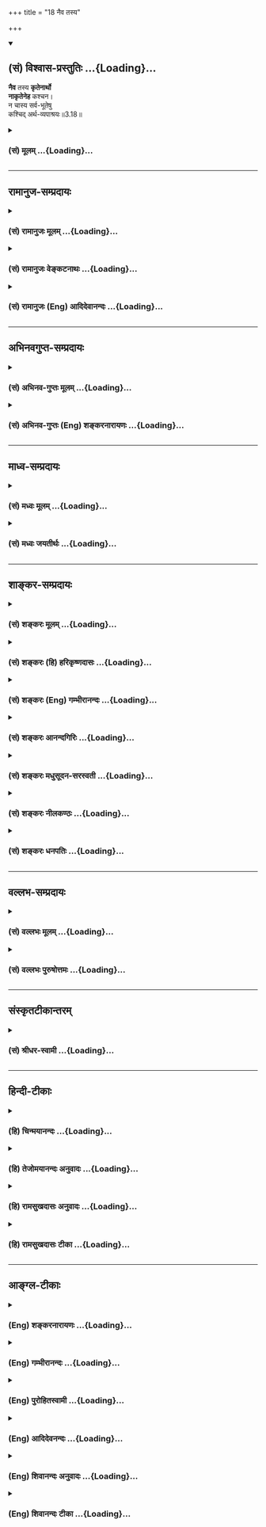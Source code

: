 +++
title = "18 नैव तस्य"

+++
<div class="js_include" newlevelforh1="2" title="(सं) विश्वास-प्रस्तुतिः" unfilled url="/mahAbhAratam/shlokashaH/06-bhIShma-parva/03-bhagavad-gItA-parva/saMskRtam/vishvAsa-prastutiH/03_karma-yogaH/18_naiva_tasya.md">
<details open><summary><h2>(सं) विश्वास-प्रस्तुतिः ...{Loading}...</h2></summary>

**नैव** तस्य **कृतेनार्थो**  
**नाकृतेनेह** कश्चन।  
न चास्य सर्व-भूतेषु  
कश्चिद् अर्थ-व्यपाश्रयः॥3.18॥
</details>
</div>
<div class="js_include collapsed" newlevelforh1="3" title="(सं) मूलम्" unfilled url="/mahAbhAratam/shlokashaH/06-bhIShma-parva/03-bhagavad-gItA-parva/saMskRtam/mUlam/03_karma-yogaH/18_naiva_tasya.md">
<details><summary><h3>(सं) मूलम् ...{Loading}...</h3></summary>

नैव तस्य कृतेनार्थो नाकृतेनेह कश्चन।  
न चास्य सर्वभूतेषु कश्चिदर्थव्यपाश्रयः।।3.18।।
</details>
</div>


_________________
## रामानुज-सम्प्रदायः
<div class="js_include collapsed" newlevelforh1="3" title="(सं) रामानुजः मूलम्" unfilled url="/mahAbhAratam/shlokashaH/06-bhIShma-parva/03-bhagavad-gItA-parva/saMskRtam/rAmAnujaH/mUlam/03_karma-yogaH/18_naiva_tasya.md">
<details><summary><h3>(सं) रामानुजः मूलम् ...{Loading}...</h3></summary>

।।3.18।। अत **एव तस्य** आत्मदर्शनाय **कृतेन** तत्साधनेन **न अर्थः** न
किञ्चित् प्रयोजनम् **अकृतेन** आत्मदर्शनसाधनेन न कश्चिद् अनर्थः
असाधनायत्तात्मदर्शनत्वात्। स्वत एवात्मव्यतिरिक्तसकलाचिद्वस्तुविमुखस्य
**अस्य** सर्वेषु प्रकृतिपरिणामविशेषेषु आकाशादिषु **भूतेषु** सकार्येषु
**न** **कश्चित्** प्रयोजनतया साधनतया वा **व्यपाश्रयः** यतः
तद्विमुखीकरणाय साधनारम्भः स हि मुक्त एव। यस्माद् असाधनायत्तात्मदर्शनस्य
एव साधनाप्रवृत्तिः यस्मात् च साधने प्रवृत्तस्य अपि सुशकत्वाद्
अप्रमादत्वात् तदन्तर्गतात्मयाथात्म्यानुसन्धानत्वाद् च ज्ञानयोगिनः अपि
देहयात्रायाः कर्मानुवृत्त्यपेक्षत्वात् च कर्मयोग एव आत्मदर्शननिर्वृत्तौ
श्रेयान्

</details>
</div>
<div class="js_include collapsed" newlevelforh1="3" title="(सं) रामानुजः वेङ्कटनाथः" unfilled url="/mahAbhAratam/shlokashaH/06-bhIShma-parva/03-bhagavad-gItA-parva/saMskRtam/rAmAnujaH/venkaTanAthaH/03_karma-yogaH/18_naiva_tasya.md">
<details><summary><h3>(सं) रामानुजः वेङ्कटनाथः ...{Loading}...</h3></summary>

  
  
।।3.18।। अर्थशब्दस्यात्र प्रयोजनविषयतां वदन्तस्य कार्यं न विद्यते इत्यनेन
पौनरुक्त्यं परिहरति न किञ्चित्प्रयोजनमिति। प्रयोजनाभावात् कर्तव्यं
नास्तीत्युक्तं भवति। नाकृतेन इत्यत्रार्थो न निषेध्यः किन्त्वकरणे
प्रत्यवाय इत्यभिप्रायेणाह न कश्चिदनर्थ इति। अर्थानर्थौ
ह्यात्मदर्शनतदभावौ तत्र पूर्वस्य सिद्धत्वात् न साध्यत्वम् उत्तरस्य
चात्यन्तनिवृत्तत्वान्न निवर्तनीयत्वमित्यभिप्रायेणाह
असाधनायत्तात्मदर्शनत्वादिति। न चास्य इत्यादिना
प्रतिबन्धनिवृत्त्यर्थमपेक्षा नास्तीत्युच्यत इत्यभिप्रायेणाह स्वत
एवेत्यादि। अस्येतिशब्द
आत्मरतिरित्यादिनिर्दिष्टप्रकारपरामर्शीत्यभिप्रायेणोक्तंसकलाचिद्वस्तुविमुखस्येति।
सर्वशब्दस्यात्रासङ्कोचेन
सावान्तरभेदसमस्तप्राकृतभोग्यविषयतामाहप्रकृतीत्यादिना
सकार्येष्वित्यन्तेन। परिणामशब्देनात्र भूतशब्दस्य भवनक्रियायोगिपरत्वं
दर्शितम्। अर्थव्यपाश्रयः इत्यत्रार्थशब्दो भावप्रधान इति व्यनक्ति
प्रयोजनतया व्यपाश्रय इति। व्यपाश्रयः स्वीकरणम्। अर्थ एव व्यपाश्रयः
स्वीकरणीयमिति वाऽभिप्रेतम्। एतेन प्रयोजननिमित्तो व्यपाश्रय इति
परव्याख्या निरस्ता। नचास्येत्यादेर्हेत्वभिप्रायेण वा मुक्त एव हि
साधननिरपेक्ष इति श्लोकद्वयार्थनिगमनाभिप्रायेण चोच्यते स हि मुक्त
एवेति।  
  

</details>
</div>
<div class="js_include collapsed" newlevelforh1="3" title="(सं) रामानुजः (Eng) आदिदेवानन्दः" unfilled url="/mahAbhAratam/shlokashaH/06-bhIShma-parva/03-bhagavad-gItA-parva/saMskRtam/rAmAnujaH/english/AdidevAnandaH/03_karma-yogaH/18_naiva_tasya.md">
<details><summary><h3>(सं) रामानुजः (Eng) आदिदेवानन्दः ...{Loading}...</h3></summary>

3.18 Thus, for such a one there is no purpose, i.e., nothing to be gained from work done as a means for the vision of the self, nor is he subject to any evil or calamity from work left undone, because his vision of the self does not rest on any external means. To such a person who has turned by himself away from non-intelligent matter which is different from the self, there is nothing acceptable as a purpose to be gained from the constituents of Prakrti and their products; only if there were such a purpose, there would be the need for the means of retreat therefrom. For, the adoption of the means is only for effecting such a retreat. But he is verily liberated. Non-pursuit of the means for vision of the self is only for that person whose vision of the self no longer depends on any means. But Karma Yoga is better in gaining the vision of the self for one who is in pursuit of the means for that vision, because it is easy to perfom, because it is secure from possible error, because the contemplation of the true nature of the self is included in it, and because even for a Jnana Yogin the performance of minimum activity is necessary. For these reasons, Karma Yoga is better as a means for the vision of the Atman.

</details>
</div>


_________________
## अभिनवगुप्त-सम्प्रदायः
<div class="js_include collapsed" newlevelforh1="3" title="(सं) अभिनव-गुप्तः मूलम्" unfilled url="/mahAbhAratam/shlokashaH/06-bhIShma-parva/03-bhagavad-gItA-parva/saMskRtam/abhinava-guptaH/mUlam/03_karma-yogaH/18_naiva_tasya.md">
<details><summary><h3>(सं) अभिनव-गुप्तः मूलम् ...{Loading}...</h3></summary>

।।3.17 3.19।। यश्चेत्यादि पूरुष इत्यन्तम्। आत्मरतेस्तु कर्म
इन्द्रियव्यापारतयैव कुर्वतः करणाकरणेषु समता। अत एव नासौ भूतेषु
किंचिदात्मप्रयोजनमपेक्ष्य निग्रहानुग्रहौ करोति अपि तु करणीयमिदम्
इत्येतावता। तस्मादसक्त एव करणीयं कर्म कुर्यात्।

</details>
</div>
<div class="js_include collapsed" newlevelforh1="3" title="(सं) अभिनव-गुप्तः (Eng) शङ्करनारायणः" unfilled url="/mahAbhAratam/shlokashaH/06-bhIShma-parva/03-bhagavad-gItA-parva/saMskRtam/abhinava-guptaH/english/shankaranArAyaNaH/03_karma-yogaH/18_naiva_tasya.md">
<details><summary><h3>(सं) अभिनव-गुप्तः (Eng) शङ्करनारायणः ...{Loading}...</h3></summary>

3.18 See Comment under 3.19

</details>
</div>


_________________
## माध्व-सम्प्रदायः
<div class="js_include collapsed" newlevelforh1="3" title="(सं) मध्वः मूलम्" unfilled url="/mahAbhAratam/shlokashaH/06-bhIShma-parva/03-bhagavad-gItA-parva/saMskRtam/madhvaH/mUlam/03_karma-yogaH/18_naiva_tasya.md">
<details><summary><h3>(सं) मध्वः मूलम् ...{Loading}...</h3></summary>

।।3.18।। तस्य कर्मकाले वक्तव्योऽहमिति कञ्चित्प्रत्युक्त्वा
तत्कृतावात्मरत्यधिकः प्तमो वाऽर्थो नास्ति। न च सन्ध्याद्यकृतौ
कश्चिद्दोषोऽस्ति। न चैतदपहाय सर्वभूतेषु कश्चित्प्रयोजनाश्रयः। अर्थो येन
दर्शनादिना भवति सोऽर्थव्यपाश्रयः। ज्ञानमात्रेण यद्यपि प्रत्यवायो न भवति
तदर्जुनस्यपि सममिति न तस्य कर्मोपदेशोपयोग्ये तद्भवति।
ईषत्प्रारब्धानर्थसूचकं च तद्भवति। महच्चेद्वृत्रहत्यादिवत्।

</details>
</div>
<div class="js_include collapsed" newlevelforh1="3" title="(सं) मध्वः जयतीर्थः" unfilled url="/mahAbhAratam/shlokashaH/06-bhIShma-parva/03-bhagavad-gItA-parva/saMskRtam/madhvaH/jayatIrthaH/03_karma-yogaH/18_naiva_tasya.md">
<details><summary><h3>(सं) मध्वः जयतीर्थः ...{Loading}...</h3></summary>

।।3.18।। यदीयं कार्याभावोक्तिर्न ज्ञानिमात्रस्य
किन्त्वसम्प्रज्ञातसमाधिस्थस्यैव तर्हिनैव तस्य कृतेनार्थः इत्युत्तरं
वाक्यं न सम्बध्यते असम्प्रज्ञातसमाधेः करणस्यैवाभावेन
तत्प्रयोजनाभावकथनस्यैवायोगात् ज्ञानिनस्तु करणसम्भवेन
तत्प्रयोजनप्रतिषेधोपपत्तिरिति चेत् न तर्ह्यतीव मनस्समाधानमपि न
कार्यमित्याक्षेपस्यतस्य कार्यं न विद्यते 3।17 इत्युत्तरं कस्मादुक्तं
कर्मकृतिकाले त्वयाऽहमुद्बोधनीय इति कञ्चित्प्रत्युक्त्वा समाहितस्तेन
योगशास्त्रोदितोपायैरुद्बोधितः कर्म करोतीति कुतो नोक्तम्
इत्याशङ्खानिरासायेदमेवमुच्यत इत्यभिप्रेत्य व्याचष्टे **तस्ये**ति।
तस्यासम्प्रज्ञातसमाधिस्थस्यार्थो नास्तीति सम्बन्धः। उक्त्वोद्बुद्धस्येति
शेषः। एवं तर्हि तस्यैव महत्सुखत्वादित्याद्युक्तिविरोध इत्यत उक्तम्
**आत्मे**ति। समो वाऽऽत्मरत्या। समप्रतिषेधः कैमुत्यार्थः। न तु समव्ययफलं
कर्मानुष्ठीयते। नन्वत्र कश्चनेत्यस्य विशेष्याकाङ्क्षायां सन्निधानादर्थ
इति सम्बध्यते। तथा चेदमयुक्तम्। न हि कर्माकरणेऽर्थप्राप्तिरस्ति येन
प्रतिषेधः सङ्गच्छते। अर्थसन्निधानादपि योग्यताया बलवत्त्वात्कश्चन दोष
इत्यध्याह्रियत। तथाप्यश्वमेधाद्यकृतौ प्रत्यवायाप्राप्तेः प्रतिषेधोऽसङ्गत
एवेत्यतोनाकृतेन इत्येतत् व्याचष्टे **न चेति**। मा
भूद्यज्ञादिकरणार्थमुत्थानं नित्यनैमित्तिकाकरणे प्रत्यवायप्राप्तेः तदर्थं
तु स्यादित्याशङ्कानिरासार्थमेतत्। सन्ध्येति तत्कालेऽनुष्ठेयं कर्मोच्यते।
मा भूदल्पस्य यज्ञादेरनुष्ठाने प्रयोजनाभावः सन्ध्याद्यकृतौ प्रत्यवायश्च
तथापि गुरुदेवतादिपूजाकरणाकरणयोरर्थप्रत्यवायौ स्यातामेव।
अतस्तत्सन्निधिप्राप्तावुत्थानमावश्यकमेवेत्याशङ्कानिरासार्थंन चास्य
इत्युक्तं तदयुक्तम् उक्तविरोधादेवेत्यतो व्याचष्टे **न चैतदिति**।
एतदसम्प्रज्ञातसमाधानं अपहायोत्थितस्येति शेषः। अपहाय इत्यनेन
गुर्वादिपूजाया अपि आधिक्यं निषेधति आधिक्यस्यैव पूर्वत्यागोपयोगित्वात्।
सर्वभूतेषु गुर्वादिषु। नन्वर्थव्यपाश्रयो नामार्थप्राप्तिः तथा च
सर्वभूतेभ्य इति स्यादित्यत आह **अर्थ** इति। अनेनार्थस्य व्यपाश्रयः
प्राप्तिर्येन दर्शनादिना व्यापारेण भवतीति व्यधिकरणो
बहुव्रीहिरयमित्युक्तं भवति। तथा च दर्शनादेर्विषया गुर्वादय इति
सप्तम्युपपत्तिः। अनेनानर्थव्यपाश्रयोऽप्युपलक्ष्यते। स्यादेतत्
किमनेनायासेन ज्ञानिमात्रविषयमेतत्किं न स्यात् ज्ञानमात्रेण
प्रत्यवायाभावात्तत्राप्यस्यार्थस्य सम्भवात्।
अवधारणादेश्चोपचरितार्थत्वसम्भवादित्यत आह **ज्ञाने**ति तज्ज्ञानमात्रम्।
इतिशब्दो हेतौ। एतत्कार्याभाववचनं प्रत्युत विरोधि इति हृदयम्। प्रत्यवायो
न भवतीत्यङ्गीकृत्योक्तम्। वस्तुतस्तु ज्ञानिनोऽप्यस्ति।
प्रतिषिद्धकर्मकरणादिनाऽनिष्टप्राप्तिरित्याह **ईषदिति**। सूचिते च तदैव
चित्तखेदः। उपलक्षणं चैतत्। मुक्तावानन्दह्रास इत्यपि द्रष्टव्यम्।
(पुनश्च) मुक्तावानन्दह्रास इति श्रीनिवासतीर्थः। उपलक्षणमिति
कृष्णाचार्यटिप्पणी। तथा विहितकरणे नानन्दवृद्धिरपीति।

</details>
</div>


_________________
## शाङ्कर-सम्प्रदायः
<div class="js_include collapsed" newlevelforh1="3" title="(सं) शङ्करः मूलम्" unfilled url="/mahAbhAratam/shlokashaH/06-bhIShma-parva/03-bhagavad-gItA-parva/saMskRtam/shankaraH/mUlam/03_karma-yogaH/18_naiva_tasya.md">
<details><summary><h3>(सं) शङ्करः मूलम् ...{Loading}...</h3></summary>

।।3.18।। **नैव तस्य** परमात्मरतेः **कृतेन** कर्मणा **अर्थः**
प्रयोजनमस्ति। अस्तु तर्हि अकृतेन अकरणेन प्रत्यवायाख्यः अनर्थः **न अकृतेन
इह** लोके **कश्चन** कश्चिदपि प्रत्यवायप्राप्तिरूपः आत्महानिलक्षणो वा नैव
अस्ति। **न च अस्य सर्वभूतेषु** ब्रह्मादिस्थावरान्तेषु भूतेषु कश्चित्
**अर्थव्यपाश्रयः** प्रयोजननिमित्तक्रियासाध्यः व्यपाश्रयः व्यपाश्रयणम्
आलम्बनं कञ्चित् भूतविशेषमाश्रित्य न साध्यः कश्चिदर्थः अस्ति येन तदर्था
क्रिया अनुष्ठेया स्यात्। न त्वम् एतस्मिन् सर्वतःसंप्लुतोदकस्थानीये
सम्यग्दर्शने वर्तसे।। यतः एवम्

</details>
</div>
<div class="js_include collapsed" newlevelforh1="3" title="(सं) शङ्करः (हि) हरिकृष्णदासः" unfilled url="/mahAbhAratam/shlokashaH/06-bhIShma-parva/03-bhagavad-gItA-parva/saMskRtam/shankaraH/hindI/harikRShNadAsaH/03_karma-yogaH/18_naiva_tasya.md">
<details><summary><h3>(सं) शङ्करः (हि) हरिकृष्णदासः ...{Loading}...</h3></summary>

।।3.18।। क्योंकि उस परमात्मामें प्रीतिवाले पुरुषका इस लोकमें कर्म करनेसे
कोई प्रयोजन ही नहीं रहता है। तो फिर कर्म न करनेसे उसको प्रत्यवायरूप
अनर्थकी प्राप्ति होती होगी ( इसपर कहते हैं ) उसके न करनेसे भी उसे इस
लोकमें कोई प्रत्यवायप्राप्तिरूप या आत्महानिरूप अनर्थकी प्राप्ति नहीं
होती तथा ब्रह्मासे लेकर स्थावरतक सब प्राणियोंमें उसका कुछ भी
अर्थव्यपाश्रय नहीं होता। किसी फलके लिये ( किसी प्राणिविशेषका ) जो
क्रियासाध्य आश्रय है उसका नाम अर्थव्यपाश्रय है सो इस आत्मज्ञानीको किसी
प्राणिविशेषका सहारा लेकर कोई प्रयोजन सिद्ध नहीं करना है जिससे कि उसे
तदर्थक किसी क्रियाका आरम्भ करना पड़े। परन्तु तू इस सब ओरसे परिपूर्ण
जलाशयस्थानीय यथार्थ ज्ञानमें स्थित नहीं है।

</details>
</div>
<div class="js_include collapsed" newlevelforh1="3" title="(सं) शङ्करः (Eng) गम्भीरानन्दः" unfilled url="/mahAbhAratam/shlokashaH/06-bhIShma-parva/03-bhagavad-gItA-parva/saMskRtam/shankaraH/english/gambhIrAnandaH/03_karma-yogaH/18_naiva_tasya.md">
<details><summary><h3>(सं) शङ्करः (Eng) गम्भीरानन्दः ...{Loading}...</h3></summary>

3.18 Moreover, tasya, for him, who rejoices in the supreme Self; na,
there is no; artham, concern; eva, at all; krtena, with performing
action. Objection: In that case, let there be some evil called sin owing
to non-performance! Reply: Iha, here, in this world; na, nor is there;
for him kascana, any (concern); akrtena, with nonperfromance. Certainly
there is no evil in the form of incurring sin or in the form of
self-destruction. Ca, moreover; asya, for him; na asti, there is no;
kascit artha-vyapasrayah sarva-bhutesu, dependence on any object, from
Brahma to an unmoving thing, to serve any purpose. Vyapasrayah is the
same as vyapasrayanam, dependence, which is possible of being created by
action promted by necessity. (For him) there is no end to gain by
depending on any praticular object, due to which there can be some
action for that purpose. 'You (Arjuna) are not established in this
fullest realization which is comparable to a flood all around.'

</details>
</div>
<div class="js_include collapsed" newlevelforh1="3" title="(सं) शङ्करः आनन्दगिरिः" unfilled url="/mahAbhAratam/shlokashaH/06-bhIShma-parva/03-bhagavad-gItA-parva/saMskRtam/shankaraH/AnandagiriH/03_karma-yogaH/18_naiva_tasya.md">
<details><summary><h3>(सं) शङ्करः आनन्दगिरिः ...{Loading}...</h3></summary>

।।3.18।। इतश्चात्मविदो न किंचित्कर्तव्यमित्याह **किञ्चेति।**
अभ्युदयनिःश्रेयसयोरन्यतरत्प्रयोजनं कृतेन सुकृतेनात्मविदो
भविष्यतीत्याशङ्क्याह **नैवेति।** प्रत्यवायनिवृत्तये
स्वरूपप्रच्युतिप्रत्याख्यानाय वा कर्म स्यादित्याशङ्क्याह **नेत्यादिना।**
ब्रह्मादिषु स्थावरान्तेषु भूतेषु कंचिद्भूतविशेषमाश्रित्य कश्चिदर्थो
विदुषः साध्यो भविष्यति तदर्थं तेन कर्तव्यं कर्मेत्याशङ्क्याह **नचेति।**
तत्राद्यं पादमादत्ते **नैवेति।** तं व्याचष्टे **तस्येति।** आत्मविदः
स्वर्गाद्यभ्युदयानर्थित्वं निःश्रेयसस्य च प्राप्तत्वान्न कृतं
कर्मार्थवदित्यर्थः। आत्मविदा चेत्कर्म न क्रियते तर्हि तेनाकृतेन
तस्यानर्थो भविष्यतीति तत्प्रत्याख्यानार्थं तस्य कर्तव्यं कर्मेति शङ्कते
**तर्हीति।** द्वितीयपादेनोत्तरमाह **नेत्यादिना।** अतो न तन्निवृत्त्यर्थं
कृतमर्थवदिति शेषः। द्वितीयं भागं विभजते **नचास्येति।**
व्यपाश्रयणमालम्बनं नेति संबन्धः। पदार्थमुक्त्वा वाक्यार्थमाह
**कंचिदिति।** भूतविशेषस्याश्रितस्यापि क्रियाद्वारा
प्रयोजनप्रसवहेतुत्वमिति मत्वाह **येनेति।** तर्हि मयापि यथोक्तं
तत्त्वमाश्रित्य त्याज्यमेव कर्मेत्यर्जुनस्य मतमाशङ्क्याह **न त्वमिति।**

</details>
</div>
<div class="js_include collapsed" newlevelforh1="3" title="(सं) शङ्करः मधुसूदन-सरस्वती" unfilled url="/mahAbhAratam/shlokashaH/06-bhIShma-parva/03-bhagavad-gItA-parva/saMskRtam/shankaraH/madhusUdana-sarasvatI/03_karma-yogaH/18_naiva_tasya.md">
<details><summary><h3>(सं) शङ्करः मधुसूदन-सरस्वती ...{Loading}...</h3></summary>

।।3.18।। नन्वात्मविदोऽप्यभ्युदयार्थं निःश्रेयसार्थं प्रत्यवायपरिहारार्थं
वा कर्म स्यादित्यतआह तस्यात्मरतेः कृतेन कर्मणाभ्युदयलक्षणो
निःश्रेयसलक्षणो वाऽर्थः प्रयोजनं नैवास्ति। तस्य
स्वर्गाद्यभ्युदयानर्थित्वात् निःश्रेयसस्य च कर्मासाध्यत्वात्। तथाचं
श्रुतिःपरीक्ष्य लोकान्कर्मचितान्ब्राह्मणो निर्वेदमायान्नास्त्यकृतः कृतेन
इति। अकृतो नित्यो मोक्षः कृतेन कर्मणा नास्तीत्यर्थः। ज्ञानसाध्यस्यापि
व्यावृत्तिरेवकारेण सूचिता। आत्मरूपस्य हि निःश्रेयसस्य
नित्यप्राप्तस्याज्ञानमात्रमप्राप्तिः। तच्च तत्वज्ञानमात्रापनोद्यम्।
तस्मिंस्तत्त्वज्ञानेनापनुन्ने तस्यात्मविदो न किंचित्कर्मसाध्यं
ज्ञानसाध्यं वा प्रयोजनमस्तीत्यर्थः। एवंभूतेनापि प्रत्यवायपरिहारार्थं
कर्माण्यनुष्ठेयान्येवेत्यत आह नाकृतेनेति भावे निष्ठा। नित्यकर्माकरणेनेह
लोके गर्हितत्वरूपः प्रत्यवायप्राप्तिरूपो वा कश्चनार्थो नास्ति।
सर्वत्रोपपत्तिमाहोत्तरार्धेन। चो हेतौ। यस्मादस्यात्मविदः सर्वभूतेषु
ब्रह्मादिस्थावरान्तेषु कोऽप्यर्थव्यपाश्रयः प्रयोजनसंबन्धो नास्ति
कंचिद्भूतविशेषमाश्रित्य कोऽपि क्रियासाध्योऽर्थो नास्तीति वाक्यार्थः।
अतोऽस्य कृताकृते निष्प्रयोजने। नैनं कृताकृते तपतः इति श्रुतेः। तस्य ह न
देवाश्च नाभूत्या ईशत आत्मा ह्येषां स भवति इति श्रुतेर्देवा अपि तस्य
मोक्षाभवनाय न समर्था इत्युक्तेर्न विघ्नाभावार्थमपि
देवाराधनरूपकर्मानुष्ठानमित्यभिप्रायः। एतादृशो ब्रह्मविद्भूमिकासप्तकभेदेन
निरूपितो वसिष्ठेनज्ञानभूमिः शुभेच्छाख्या प्रथमा परिकीर्तिता। विचारणा
द्वितीया स्यात्तृतीया तनुमानसा।। सत्त्वापत्तिश्चतुर्थी
स्यात्ततोऽसंसक्तिनामिका। पदार्थाभावनी षष्ठी सप्तमी तुर्यगा स्मृता इति।
तत्र नित्यानित्यवस्तुविवेकादिपुरःसरा फलपर्यवसायिनी मोक्षेच्छा प्रथमा।
ततो गुरुमुपसृत्य वेदान्तवाक्यविचारः श्रवणमननात्मको द्वितीया। ततो
निदिध्यासनाभ्यासेन मनस एकाग्रतया सूक्ष्मवस्तुग्रहणयोग्यत्वं तृतीया।
एतद्भूमिकात्रयं साधनरूपं जाग्रदवस्थोच्यते योगिभिः अभेदेन जगतो भानात्।
तदुक्तम्भूमिकात्रितयं त्वेतद्राम जाग्रदिति स्थितम्। यथावद्भेदबुद्ध्येदं
जगज्जाग्रति दृश्यते।। इति। ततो वेदान्तवाक्यान्निर्विकल्पको
ब्रह्मात्मैक्यसाक्षात्कारश्चतुर्थी भूमिका फलरूपा सत्त्वापत्तिः
स्वप्नावस्थोच्यते। सर्वस्यापि जगतो मिथ्यात्वेन स्फुरणात्। तदुक्तंअद्वैते
स्थैर्यमायाते द्वैते प्रशममागते। पश्यन्ति स्वप्नवल्लोकं चतुर्थी
भूमिकामिताः।। इति। सोऽयं चतुर्थभूमिं प्राप्तो योगी ब्रह्मिविदित्युच्यते।
पञ्चमीषष्ठीसप्तम्यस्तुं भूमिका जीवन्मुक्तेरेवावान्तरभेदाः। तत्र
सविकल्पकसमाध्यभ्यासेन निरुद्धे मनसि या निर्विकल्पकसमाध्यवस्था
साऽसंसक्तिरिति सुषुप्तिरिति चोच्यते। ततः स्वयमेव व्युत्थानात्। सोऽयं
योगी ब्रह्मविद्वरः। ततस्तदभ्यासपरिपाकेण या चिरकालावस्थायिनी सा
पदार्थाभावनीति गाढसुषुप्तिरिति चोच्यते। ततः स्वयमनुत्थितस्य योगिनः
परप्रयत्नेनैव व्युत्थानात् सोऽयं ब्रह्मविद्वरीयान्। उक्तंहिपञ्चमीं
भूमिकामेत्य सुषुप्तिपदनामिकाम्। षष्ठीं गाढसुषुप्त्याख्यां क्रमात्पतति
भूमिकाम्।। इति। यस्यास्तु समाध्यवस्थायाः न स्वतो न वा परतो व्युत्थितो
भवति सर्वथा भेददर्शनाभावात् किंतु सर्वदा तन्मय एव स्वप्रयत्नमन्तरेणैव
परमेश्वरप्रेरितप्राणवायुवशादन्यैर्निर्वाह्यमाणदैहिकव्यवहारः
परिपूर्णपरमानन्दघन एव सर्वतस्तिष्ठति सा सप्तमी तुरीयावस्था। तां प्राप्तो
ब्रह्मविद्वरिष्ठ इत्युच्यते। उक्तंहिषष्ठ्यां भूम्यामसौ स्थित्वा सप्तमीं
भूमिमाप्नुयात्। किंचिदेवैष संपन्नस्त्वथवैष न किंचन।। विदेहमुक्तता तूक्ता
सप्तमी योगमूमिका। अगम्या वचसां शान्ता सा सीमा योगभूमिषु।। इति।
यामधिकृत्य श्रीमद्भागवते स्मर्यतेदेहं च नश्वरमवस्थिमुत्थितं वा सिद्धो न
पश्यतियतोऽध्यगमत्स्वरूपम्। दैवादुपेतमथ दैववशादपेतं वासो यथा परिकृतं
मदिरामदान्धः।। देहोऽपि दैववशगः खलु कर्म यावत्स्वारम्भकं प्रतिसमीक्षत एव
सासुः। तं सप्रपञ्चमधिरूढसमाधियोगः स्वाप्नं पुनर्न भजते
प्रतिबुद्धवस्तुः।। इति। श्रुतिश्चतद्यथाऽहिनिर्ल्वयनी वल्मीके मृता
प्रत्यस्ता शयीतैवमेवेदं शरीरं शेतेऽथायमशरीरो मृतः प्राणो ब्रह्मैव तेज एव
इति। तत्रायं संग्रहः चतुर्थीभूमिकाज्ञानं तिस्रः स्युः साधनं पुरा।
जीवन्मुक्तेरवस्थास्तु परास्तिस्रः प्रकीर्तिताः।। अत्र
प्रथमभूमित्रयमारूढोऽज्ञोऽपि न कर्माधिकारी किं पुनस्तत्त्वज्ञानी
तद्विशिष्टो जीवन्मुक्तो वेत्यभिप्रायः।

</details>
</div>
<div class="js_include collapsed" newlevelforh1="3" title="(सं) शङ्करः नीलकण्ठः" unfilled url="/mahAbhAratam/shlokashaH/06-bhIShma-parva/03-bhagavad-gItA-parva/saMskRtam/shankaraH/nIlakaNThaH/03_karma-yogaH/18_naiva_tasya.md">
<details><summary><h3>(सं) शङ्करः नीलकण्ठः ...{Loading}...</h3></summary>

।।3.18।। एतदेवाह **नैवेति।** तस्यात्मरतेः कृतेन कर्मणार्थः प्रयोजनं
नास्ति। स्वर्गादौ लिप्साभावात्। मोक्षस्य चाक्रियासाध्यत्वात्नास्त्यकृतः
कृतेन इति श्रुतेः। अकृतो मोक्षः कृतेन कर्मणा नास्तीति श्रुत्यर्थः।
अकृतेन विरुद्धकर्मणाप्यर्थो नरकादिरस्य नास्ति। अत्र कृताकृतशब्दौ
मित्रामित्रपदवत्परस्परविरुद्धार्थवाचितया पुण्यपापवचनौ। ये तु अकृतेनेति
भावे निष्ठा। नित्याकरणाद्गर्हितत्वरूपो वा प्रत्यवायप्राप्तिरूपो वा
कश्चनार्थो विदुषो नास्तीति व्याचक्षते। तेषामप्यभावात्
भावोत्पत्तेरनभ्युपगमान्नित्यानां काले यदन्यदविहितं क्रियते तत एव
प्रत्यवायोत्पादो वक्तव्य इति घट्टकुट्यां प्रभातवृत्तान्त आपद्यते।
अत्रोपपत्तिमाह **न चेति।** चो हेतौ। यस्मादात्मरतेः सर्वभूतेषु
चेतनाचेतनेषूत्तममध्यमाधमेषु कश्चिदप्यर्थव्यपाश्रयः
सुखभोगात्मकप्रयोजनाभिसंबन्धो नास्ति आत्मरतित्वादेव निष्कामत्वाद्विदुषः
पुण्यपापफलसंबन्धो नास्तीत्यर्थः।

</details>
</div>
<div class="js_include collapsed" newlevelforh1="3" title="(सं) शङ्करः धनपतिः" unfilled url="/mahAbhAratam/shlokashaH/06-bhIShma-parva/03-bhagavad-gItA-parva/saMskRtam/shankaraH/dhanapatiH/03_karma-yogaH/18_naiva_tasya.md">
<details><summary><h3>(सं) शङ्करः धनपतिः ...{Loading}...</h3></summary>

।।3.18।। चतुर्थपादं विवृणोति **नैवेति।** तस्यात्मरतेः कृतेन
कर्मणाभ्युदयार्थेन ज्ञानार्थेन मोक्षार्थेन वा प्रयोजनं नैवास्ति।
स्वर्गस्य तुच्छरुपेण ज्ञातत्वात्। ज्ञानस्य जातत्वात्नास्त्यकृतः कृतेन
इतिश्रुत्या मोक्षस्य कर्माकार्यत्वप्रतिपादनात्। अस्तु तर्ह्यकृतेन
प्रत्यवायाख्योऽर्थ इत्यत आह **नेति।** इह लोके कश्चिदपि
प्रत्यवायप्राप्तिरुपः स्वहानिलक्षणोऽर्थो नास्ति आत्मरतेः
नित्यकरणेऽधिकृतत्वाभावात्। तस्मिन्काले प्रत्यवायजनकभावरुपविहितान्यकर्मणि
तस्य व्यापृतत्वाभावाच्च। यतो यत्किंचिदपि कस्मादपि तस्य साध्यं
नास्तीत्याह **नचेति।** अस्य सर्वभूतेषु ब्रह्मादिस्थावरान्तेषु
कश्चिदर्थोऽर्थामाश्रयणीयः सेवनीयो नास्ति येन तदर्था क्रियानुष्ठेया
स्यात्। अस्मिन्श्लोके भूमिकारुढस्येत्यादिशब्दस्याभावेनाप्रासङ्गिकं
वासिष्ठोक्तभूमिकाप्रदर्शनं कैश्चित्कृतमिति बोध्यम्।

</details>
</div>


_________________
## वल्लभ-सम्प्रदायः
<div class="js_include collapsed" newlevelforh1="3" title="(सं) वल्लभः मूलम्" unfilled url="/mahAbhAratam/shlokashaH/06-bhIShma-parva/03-bhagavad-gItA-parva/saMskRtam/vallabhaH/mUlam/03_karma-yogaH/18_naiva_tasya.md">
<details><summary><h3>(सं) वल्लभः मूलम् ...{Loading}...</h3></summary>

।।3.18।। नैवेति। तस्य कृतेन निषिद्धेन चार्थः फलं सुखदुःखादि नास्ति।
किञ्चार्थार्थमाश्रयः कश्चिन्नास्ति।

</details>
</div>
<div class="js_include collapsed" newlevelforh1="3" title="(सं) वल्लभः पुरुषोत्तमः" unfilled url="/mahAbhAratam/shlokashaH/06-bhIShma-parva/03-bhagavad-gItA-parva/saMskRtam/vallabhaH/puruShottamaH/03_karma-yogaH/18_naiva_tasya.md">
<details><summary><h3>(सं) वल्लभः पुरुषोत्तमः ...{Loading}...</h3></summary>

  
  
।।3.18।। तस्य तादृशस्य भक्तस्य कृतेनापि कर्मणा अर्थः प्रयोजनं
पुण्यादिरूपं नास्तीत्यर्थः। अकृतेन च कश्चन प्रत्यवायपापादिकं च
नास्तीत्यर्थः। अस्य भक्तस्य सर्वभूतेषु देवादिषु अर्थार्थं
मोक्षभक्त्याद्यर्थं च व्यपाश्रय आश्रयो नास्तीत्यर्थः।  
  

</details>
</div>


_________________
## संस्कृतटीकान्तरम्
<div class="js_include collapsed" newlevelforh1="3" title="(सं) श्रीधर-स्वामी" unfilled url="/mahAbhAratam/shlokashaH/06-bhIShma-parva/03-bhagavad-gItA-parva/saMskRtam/shrIdhara-svAmI/03_karma-yogaH/18_naiva_tasya.md">
<details><summary><h3>(सं) श्रीधर-स्वामी ...{Loading}...</h3></summary>

।।3.18।। तत्र हेतुमाह **नैव तस्येति।** कृतेन कर्मणा तस्यार्थः पुण्यं
नैवास्ति। न चाकृतेन कश्चन कोऽपि प्रत्यवायोऽस्ति। निरहंकारत्वेन
विधिनिषेधातीतत्वात् तथापितस्मात्तदेषां न प्रियं यदेतन्मनुष्या विदुः इति
श्रुतेर्मोक्षे देवकृतविघ्नसंभवात्तत्परिहारार्थ कर्मभिर्देवाः सेव्या
इत्याशङ्क्योक्तम्। सर्वभूतेषु ब्रह्मादिस्थावरान्तेषु
कश्चिदप्यर्थञ्यपाश्रयः आश्रय एव व्यपाश्रयः। अर्थे मोक्ष आश्रयणीयोऽस्य
नास्तीत्यर्थः। विघ्नाभावस्य श्रुत्यैवोक्तत्वात्। तथाच श्रुतिःतस्य ह न
देवाश्च नाभूत्या ईशते आत्मा ह्येषां स भवति इति। हनेत्यव्ययमप्यर्थे। देवा
अपि तस्यात्मतत्त्वज्ञास्याभूत्यै ब्रह्मताप्रतिबन्धनायनेशते न
शक्नुवन्तीति श्रुतेरर्थः। देवकृतास्तु विघ्नाः सभ्यग्ज्ञानोत्पत्तेः
प्रागेवयदेतद्ब्रह्म मनुष्या विदुस्तदेषां देवानां न प्रियम् इति श्रुत्या
ब्रह्मज्ञानस्यैवाप्रियत्वोक्त्या तत्रैव विघ्नकर्तृत्वस्य सूचितत्वात्।

</details>
</div>


_________________
## हिन्दी-टीकाः
<div class="js_include collapsed" newlevelforh1="3" title="(हि) चिन्मयानन्दः" unfilled url="/mahAbhAratam/shlokashaH/06-bhIShma-parva/03-bhagavad-gItA-parva/hindI/chinmayAnandaH/03_karma-yogaH/18_naiva_tasya.md">
<details><summary><h3>(हि) चिन्मयानन्दः ...{Loading}...</h3></summary>

।।3.18।। सामान्य मनुष्य कर्म में दो कारणों से प्रवृत्त होता है (क) कर्म
करने से (कृत) कुछ लाभ की आशा और (ख) कर्म न करने से (अकृत) किसी हानि का
भय। परन्तु जिसने अपने परम पूर्ण आत्मस्वरूप को साक्षात् कर लिया ऐसे तृप्त
और सन्तुष्ट पुरुष को कर्म करने अथवा न करने से कोई प्रयोजन नहीं रह जाता
क्योंकि उसे न अधिक लाभ की आशा होती है और न हानि का भय। आत्मानुभूति में
स्थित वह पुरुष आनन्द के लिये किसी भी वस्तु या व्यक्ति पर आश्रित नहीं
होता। परमार्थ दृष्टि से बाह्य विषय रूप जगत् आत्मस्वरूप से भिन्न नहीं है।
वास्तव में आत्मा ही अविद्या वृत्ति से जगत् के रूप में प्रतीत होता
है। चूँकि तुमने समुद्र के समान पूर्णत्व प्राप्त नहीं किया है इसलिए

</details>
</div>
<div class="js_include collapsed" newlevelforh1="3" title="(हि) तेजोमयानन्दः अनुवादः" unfilled url="/mahAbhAratam/shlokashaH/06-bhIShma-parva/03-bhagavad-gItA-parva/hindI/tejomayAnandaH/anuvAdaH/03_karma-yogaH/18_naiva_tasya.md">
<details><summary><h3>(हि) तेजोमयानन्दः अनुवादः ...{Loading}...</h3></summary>

।।3.18।। इस जगत् में उस पुरुष का कृत और अकृत से कोई प्रयोजन नहीं है और न
वह किसी वस्तु के लिये भूतमात्र पर आश्रित होता है।।  
  

</details>
</div>
<div class="js_include collapsed" newlevelforh1="3" title="(हि) रामसुखदासः अनुवादः" unfilled url="/mahAbhAratam/shlokashaH/06-bhIShma-parva/03-bhagavad-gItA-parva/hindI/rAmasukhadAsaH/anuvAdaH/03_karma-yogaH/18_naiva_tasya.md">
<details><summary><h3>(हि) रामसुखदासः अनुवादः ...{Loading}...</h3></summary>

।।3.18।। उस (कर्मयोगसे सिद्ध हुए) महापुरुषका इस संसारमें न तो कर्म
करनेसे कोई प्रयोजन रहता है, और न कर्म न करनेसे ही कोई प्रयोजन रहता है,
तथा सम्पूर्ण प्राणियोंमें (किसी भी प्राणीके साथ) इसका किञ्चिन्मात्र भी
स्वार्थका सम्बन्ध नहीं रहता।

</details>
</div>
<div class="js_include collapsed" newlevelforh1="3" title="(हि) रामसुखदासः टीका" unfilled url="/mahAbhAratam/shlokashaH/06-bhIShma-parva/03-bhagavad-gItA-parva/hindI/rAmasukhadAsaH/TIkA/03_karma-yogaH/18_naiva_tasya.md">
<details><summary><h3>(हि) रामसुखदासः टीका ...{Loading}...</h3></summary>

3.18।।***व्याख्या--*'नैव तस्य कृतेनार्थः'--**प्रत्येक मनुष्यकी
कुछ-न-कुछ करनेकी प्रवृत्ति होती है। जबतक यह करनेकी प्रवृत्ति किसी
सांसारिक वस्तुकी प्राप्तिके लिये होती है, तबतक उसका अपने लिये 'करना' शेष
रहता ही है। अपने लियेकुछ-न-कुछ पानेकी इच्छासे ही मनुष्य बँधता है। उस
इच्छाकी निवृत्तिके लिये कर्तव्य-कर्म करनेकी आवश्यकता है। कर्म दो प्रकारसे
किये जाते हैं। कामना-पूर्तिके लिये और कामना-निवृत्तिके लिये। साधारण
मनुष्य तो कामना-पूर्तिके लिये कर्म करते हैं, पर कर्मयोगी
कामना-निवृत्तिके लिये कर्म करता है। इसलिये कर्मयोगसे सिद्ध महापुरुषमें
कोई भी कामना न रहनेके कारण उसका किसी भी कर्तव्यसे किञ्चिन्मात्र भी
सम्बन्ध नहीं रहता। उसके द्वारा निःस्वार्थभावसे समस्त सृष्टिके हितके लिये
स्वतः कर्तव्य-कर्म होते हैं। कर्मयोगसे सिद्ध महापुरुषका कर्मोंसे अपने
लिये (व्यक्तिगत सुख-आरामके लिये) कोई सम्बन्ध नहीं रहता। इस महापुरुषका यह
अनुभव होता है कि पदार्थ, शरीर, इन्द्रियाँ, अन्तःकरण आदि केवल संसारके हैं
और संसारसे मिले हैं व्यक्तिगत नहीं हैं। अतः इनके द्वारा केवल संसारके
लिये ही कर्म करना है, अपने लिये नहीं। कारण यह है कि संसारकी सहायताके
बिना कोई भी कर्म नहीं किया जा सकता। इसके अलावा मिली हुई कर्म-सामग्रीका
सम्बन्ध भी समष्टि संसारके साथ ही है, अपने साथ नहीं। इसलिये अपना कुछ नहीं
है। व्यष्टिके लिये समष्टि हो ही नहीं सकती। मनुष्यकी यही गलती होती है कि
वह अपने लिये समष्टिका उपयोग करना चाहता है इसीसे उसे अशान्ति होती है। अगर
वह शरीर, इन्द्रियाँ, मन, बुद्धि, पदार्थ आदिका समष्टिके लिये उपयोग करे तो
उसे महान् शान्ति प्राप्त हो सकती है। कर्मयोगसे सिद्ध महापुरुषमें यही
विशेषता रहती है कि उसके कहलानेवाले शरीर, इन्द्रियाँ, मन, बुद्धि, पदार्थ
आदिका उपयोग मात्र संसारके लिये ही होता है। अतः उसका शरीरादिकी क्रियाओंसे
अपना कोई प्रयोजन नहीं रहता। प्रयोजन न रहनेपर भी उस महापुरुषसे स्वाभाविक
ही लोगोंके लिये आदर्शरूप उत्तम कर्म होते हैं। जिसका कर्म करनेसे प्रयोजन
रहता है उससे आदर्श कर्म नहीं--होते यह सिद्धान्त है।  
  
**'नाकृतेनेह कश्चन'--**जो मनुष्य शरीर, इन्द्रियाँ, मन, बुद्धि आदिसे अपना
सम्बन्ध मानता है और आलस्य, प्रमाद आदिमें रुचि रखता है, वह कर्मोंको नहीं
करना चाहता; क्योंकि उसका प्रयोजन प्रमाद, आलस्य, आराम आदिसे उत्पन्न
तामस-सुख रहता है (गीता 18।39)। परन्तु यह महापुरुष, जो सात्त्विक सुखसे भी
ऊँचा उठ चुका है, तामस सुखमें प्रवृत्त हो ही कैसे सकता है; क्योंकि इसका
शरीरादिसे किञ्चिन्मात्र भी सम्बन्ध नहीं रहता, फिर आलस्य-आराम आदिमें रुचि
रहनेका तो प्रश्न ही नहीं उठता।**'मार्मिक बात'**प्रायः साधक कर्मोंके न
करनेको ही महत्त्व देते हैं। वे कर्मोंसे उपरत होकर समाधिमें स्थित होना
चाहते हैं, जिससे कोई भी चिन्तन बाकी न रहे। यह बात श्रेष्ठ और लाभप्रद तो,
है पर सिद्धान्त नहीं है। यद्यपि प्रवृत्ति-(करना-) की अपेक्षा निवृत्ति (न
करना) श्रेष्ठ है, तथापि यह तत्त्व नहीं है। प्रवृत्ति (करना) और निवृत्ति
(न करना)--दोनों ही प्रकृतिके राज्यमें हैं। निर्विकल्प समाधितक सब
प्रकृतिका राज्य है, क्योंकि निर्विकल्प समाधिसे भी व्युत्थान होता है।
क्रियामात्र प्रकृतिमें ही होती है--**'प्रकर्षेण करणं (भावे ल्युट्) इति
प्रकृतिः'** और क्रिया हुए बिना व्युत्थानका होना सम्भव ही नहीं। इसलिये
चलने, बोलने, देखने, सुनने आदिकी तरह सोना, बैठना खड़ा होना मौन होना
मूर्च्छित होना और समाधिस्थ होना भी क्रिया है **(टिप्पणी प₀ 142)**।
वास्तविक तत्त्व(चेतन स्वरूप) में प्रवृत्ति और निवृत्ति दोनों ही नहीं
हैं। वह प्रवृत्ति और निवृत्ति दोनोंका निर्लिप्त प्रकाशक है। शरीरसे
तादात्म्य होनेपर ही (शरीरको लेकर) करना और न करना ये दो विभाग (द्वन्द्व)
होते हैं। वास्तवमें करना और न करना दोनोंकी एक ही जाति है। शरीरसे सम्बन्ध
रखकर न करना भी वास्तवमें करना ही है। जैसे **'गच्छति'** (जाता है) क्रिया
है ऐसे ही **'तिष्ठति'** (खड़ा है) भी क्रिया ही है। यद्यपि स्थूल दृष्टिसे
**'गच्छति'** में क्रिया स्पष्ट दिखायी देती है और **'तिष्ठति'** में
क्रिया नहीं दिखायी देती है, तथापि सूक्ष्म दृष्टिसे देखा जाय तो जिस
शरीरमें 'जाने' की क्रिया थी, उसीमें अब 'खड़े रहने' की क्रिया है। इसी
प्रकार किसी कामको करना और न 'करना' इन दोनोंमें ही क्रिया है। अतः जिस
प्रकार क्रियाओंका स्थूलरूपसे दिखायी देना (प्रवृत्ति) प्रकृतिमें ही है,
उसी प्रकार स्थूल दृष्टिसे क्रियाओंका दिखायी न देना (निवृत्ति) भी
प्रकृतिमें ही है। जिसका प्रकृति एवं उसके कार्यसे भौतिक तथा आध्यात्मिक और
लौकिक तथा पारलौकिक कोई प्रयोजन नहीं रहता, उस महापुरुषका करने एवं न
करनेसे कोई स्वार्थ नहीं रहता। जडताके साथ सम्बन्ध रहनेपर ही करने और न
करनेका प्रश्न होता है; क्योंकि जडताके सम्बन्धके बिना कोई क्रिया होती ही
नहीं। इस महापुरुषका जडतासे सर्वथा सम्बन्ध-विच्छेद हो जाता है और
प्रवृत्ति एवं निवृत्ति--दोनोंसे अतीत सहज-निवृत्त-तत्त्वमें अपनी
स्वाभाविक स्थितिका अनुभव हो जाता है। अतः साधकको जडता-(शरीरमें अहंता और
ममता) से सम्बन्धविच्छेद करनेकी ही आवश्यकता है। तत्त्व तो सदा
ज्यों-का-त्यों विद्यमान है ही।**'न चास्य सर्वभूतेषु
कश्चिदर्थव्यपाश्रयः'** शरीर तथा संसारसे किञ्चिन्मात्र भी स्वार्थका
सम्बन्ध न रहनेके कारण उस महापुरुषकी समस्त क्रियाएँ स्वतः दूसरोंके हितके
लिये होती हैं। जैसे शरीरके सभी अङ्ग स्वतः शरीरके हितमें लगे रहते हैं,
ऐसे ही उस महापुरुषका अपना कहलानेवाला शरीर (जो संसारका एक छोटा-सा अङ्ग
है) स्वतः संसारके हितमें लगा रहता है। उसका भाव और उसकी सम्पूर्ण चेष्टाएँ
संसारके हितके लिये ही होती हैं। जैसे अपने हाथोंसे अपना ही मुख धोनेपर
अपनेमें स्वार्थ, प्रत्युपकार अथवा अभिमानका भाव नहीं आता ऐसे ही अपने
कहलानेवाले शरीरके द्वारा संसारका हित होनेपर उस महापुरुषमें किञ्चित् भी
स्वार्थ प्रत्युपकार अथवा अभिमानका भाव नहीं आता।  
  
पूर्वश्लोकमें भगवान्ने सिद्ध महापुरुषके लिये कहा कि उसके लिये कोई
कर्तव्य नहीं है--**'तस्य कार्यं न विद्यते। '** उसका हेतु बताते हुए
भगवान्ने इस श्लोकमें उस महापुरुषके लिये तीन बातें कही हैं--(1) कर्म
करनेसे उसका कोई प्रयोजन नहीं रहता, (2) कर्म न करनेसे भी उसका कोई प्रयोजन
नहीं रहता और (3) किसी भी प्राणी और पदार्थसे उसका किञ्चिन्मात्र भी
स्वार्थका सम्बन्ध नहीं रहता अर्थात् कुछ पानेसे भी उसका कोई प्रयोजन नहीं
रहता। वस्तुतः स्वरूपमें करने अथवा न करनेका कोई प्रयोजन नहीं है और किसी
व्यक्ति तथा वस्तुके साथ कोई सम्बन्ध भी नहीं है। कारण कि शुद्ध स्वरूपके
द्वारा कोई क्रिया होती ही नहीं। जो भी क्रिया होती है, वह प्रकृति और
प्रकृतिजन्य पदार्थोंके सम्बन्धसे ही होती है। इसलिये अपने लिये कुछ करनेका
विधान ही नहीं है। जबतक मनुष्यमें करनेका राग, पानेकी इच्छा, जीनेकी आशा और
मरनेका भय रहता है, तबतक उसपर कर्तव्यका दायित्व रहता है। परन्तु जिसमें
किसी भी क्रियाको करने अथवा न करनेका कोई राग नहीं है, संसारकी किसी भी
वस्तु आदिको प्राप्त करनेकी इच्छा नहीं है, जीवित रहनेकी कोई आशा नहीं है
और मृत्युसे कोई भय नहीं है, उसे कर्तव्य करना नहीं पड़ता, प्रत्युत उससे
स्वतः कर्तव्य-कर्म होते रहते हैं। जहाँ अकर्तव्य होनेकी सम्भावना हो, वहीं
कर्तव्य पालनकी प्रेरणा रहती है।**'विशेष बात'**गीतामें भगवान्की ऐसी शैली
रही है कि वे भिन्नभिन्न साधनोंसे परमात्माकी ओर चलनेवाले साधकोंके
भिन्न-भिन्न लक्षणोंके अनुसार ही परमात्माको प्राप्त सिद्ध महापुरुषोंके
लक्षणोंका वर्णन करते हैं। यहाँ सत्रहवें-अठारहवें श्लोकोंमें भी इसी
शैलीका प्रयोग किया गया है।  
  
जो साधन जहाँसे प्रारम्भ होता है, अन्तमें वहीं उसकी समाप्ति होती है।
गीतामें कर्मयोगका प्रकरण यद्यपि दूसरे अध्यायके उन्तालीसवें श्लोकसे
प्रारम्भ होता है, तथापि कर्मयोगके मूल साधनका विवेचन दूसरे अध्यायके
सैंतालीसवें श्लोकमें किया गया है। उस श्लोक (2। 47) के चार चरणोंमें बताया
गया है--  
  
(1) **कर्मण्येवाधिकारस्ते** (तेरा कर्म करनेमें ही अधिकार है)  
  
(2) **मा फलेषु कदाचन** (कर्मफलोंमें तेरा कभी भी अधिकार नहीं है)।  
  
(3) **मा कर्मफलहेतुर्भूः** (तू कर्मफलका हेतु मत बन)।  
  
(4) **मा ते सङ्गोऽस्त्वकर्मणि** (तेरी कर्म न करनेमें आसक्ति न हो)।  
  
प्रस्तुत श्लोक (3। 18) में ठीक उपर्युक्त साधनाकी सिद्धिकी बात है। वहाँ
(2। 47) में दूसरे और तीसरे चरणमें साधकके लिये जो बात कही गयी है, वह
प्रस्तुत श्लोकके उत्तरार्धमें सिद्ध महापुरुषके लिये कही गयी है कि उसका
किसी प्राणी और पदार्थसे कोई स्वार्थका सम्बन्ध नहीं रहता। वहाँ पहले और
चौथे चरणमें साधकके लिये जो बात कही गयी है, वह प्रस्तुत श्लोकके
पूर्वार्धमें सिद्ध महापुरुषके लिये कही गयी है कि उसका कर्म करने अथवा न
करने--दोनोंसे ही कोई प्रयोजन नहीं रहता। इस प्रकार सत्रहवें-अठारहवें
श्लोकोंमें 'कर्मयोग' से सिद्ध हुए महापुरुषके लक्षणोंका ही वर्णन किया गया
है। कर्मयोगके साधनकी दृष्टिसे वास्तवमें अठारहवाँ श्लोक पहले तथा सत्रहवाँ
श्लोक बादमें आना चाहिये। कारण कि जब कर्मयोगसे सिद्ध हुए महापुरुषका कर्म
करने अथवा न करनेसे कोई प्रयोजन नहीं रहता तथा उसका किसी भी
प्राणी-पदार्थसे किञ्चिन्मात्र भी स्वार्थका सम्बन्ध नहीं रहता। तब उसकी
रति, तृप्ति और संतुष्टि अपने-आपमें ही हो जाती है। परन्तु सोलहवें
श्लोकमें भगवान्ने **'मोघं पार्थ स जीवति'** पदोंसे कर्तव्य-पालन न
करनेवाले मनुष्यके जीनेको निरर्थक बतलाया था; अतः सत्रहवें श्लोकमें **'यः
तु'** पद देकर यह बतलाते हैं कि यदि सिद्ध महापुरुष कर्तव्य-कर्म नहीं करता
तो उसका जीना निरर्थक नहीं है, प्रत्युत महान् सार्थक है। कारण कि उसने
मनुष्यजन्मके उद्देश्यको पूरा कर लिया है। अतः उसके लिये अब कुछ भी करना
शेष नहीं रहा। जिस स्थितिमें कोई भी कर्तव्य शेष नहीं रहता उस स्थितिको
साधारण-से-साधारण मनुष्य भी प्रत्येक अवस्थामें तत्परता एवं लगनपूर्वक,
निष्कामभावसे कर्तव्यकर्म करनेपर प्राप्त कर सकता है; क्योंकि उसकी
प्राप्तिमें सभी स्वतन्त्र और अधिकारी हैं। कर्तव्यका सम्बन्ध प्रत्येक
परिस्थितिसे जुड़ा हुआ है। इसलिये प्रत्येकपरिस्थितिमें कर्तव्य निहित रहता
है। केवल सुखलोलुपतासे ही मनुष्य कर्तव्यको भूलता है। यदि वह
निःस्वार्थ-भावसे दूसरोंकी सेवा करके अपनी सुखलोलुपता मिटा डाले, तो जीवनके
सभी दुःखोंसे छुटकारा पाकर परम शान्तिको प्राप्ति हो सकता है। इस परम
शान्तिकी प्राप्तिमें सबका समान अधिकार है। संसारके सर्वोपरि पदार्थ, पद
आदि सबको समानरूपसे मिलने सम्भव नहीं हैं; किन्तु परम शान्ति सबको
समानरूपसेही मिलती है।  
  
***सम्बन्ध--***पीछेके दो श्लोकोंमें वर्णित महापुरुषकी स्थितिको प्राप्त
करनेके लिये साधकको क्या करना चाहिये--इसपर भगवान् आगेके श्लोकमें साधन
बताते हैं।

</details>
</div>


_________________
## आङ्ग्ल-टीकाः
<div class="js_include collapsed" newlevelforh1="3" title="(Eng) शङ्करनारायणः" unfilled url="/mahAbhAratam/shlokashaH/06-bhIShma-parva/03-bhagavad-gItA-parva/english/shankaranArAyaNaH/03_karma-yogaH/18_naiva_tasya.md">
<details><summary><h3>(Eng) शङ्करनारायणः ...{Loading}...</h3></summary>

3.18. No purpose is served for him by what he has done or by what he has not done. For him there is hardly any dependenc on any purpose among all beings.

</details>
</div>
<div class="js_include collapsed" newlevelforh1="3" title="(Eng) गम्भीरानन्दः" unfilled url="/mahAbhAratam/shlokashaH/06-bhIShma-parva/03-bhagavad-gItA-parva/english/gambhIrAnandaH/03_karma-yogaH/18_naiva_tasya.md">
<details><summary><h3>(Eng) गम्भीरानन्दः ...{Loading}...</h3></summary>

3.18 For him there is no concern here at all with performing action; nor any (concern) with nonperformance. Moreover, for him there is no dependence on any object to serve any purpose.

</details>
</div>
<div class="js_include collapsed" newlevelforh1="3" title="(Eng) पुरोहितस्वामी" unfilled url="/mahAbhAratam/shlokashaH/06-bhIShma-parva/03-bhagavad-gItA-parva/english/purohitasvAmI/03_karma-yogaH/18_naiva_tasya.md">
<details><summary><h3>(Eng) पुरोहितस्वामी ...{Loading}...</h3></summary>

3.18 He has nothing to gain by the performance or non-performance of action. His welfare depends not on any contribution that an earthly creature can make.

</details>
</div>
<div class="js_include collapsed" newlevelforh1="3" title="(Eng) आदिदेवनन्दः" unfilled url="/mahAbhAratam/shlokashaH/06-bhIShma-parva/03-bhagavad-gItA-parva/english/AdidevanandaH/03_karma-yogaH/18_naiva_tasya.md">
<details><summary><h3>(Eng) आदिदेवनन्दः ...{Loading}...</h3></summary>

3.18 He has no purpose to gain by work done or left undone, nor has he to rely on any end.

</details>
</div>
<div class="js_include collapsed" newlevelforh1="3" title="(Eng) शिवानन्दः अनुवादः" unfilled url="/mahAbhAratam/shlokashaH/06-bhIShma-parva/03-bhagavad-gItA-parva/english/shivAnandaH/anuvAdaH/03_karma-yogaH/18_naiva_tasya.md">
<details><summary><h3>(Eng) शिवानन्दः अनुवादः ...{Loading}...</h3></summary>

3.18 For him there is no interest whatever in what is done or what is not done; nor does he depend on any being for any object.

</details>
</div>
<div class="js_include collapsed" newlevelforh1="3" title="(Eng) शिवानन्दः टीका" unfilled url="/mahAbhAratam/shlokashaH/06-bhIShma-parva/03-bhagavad-gItA-parva/english/shivAnandaH/TIkA/03_karma-yogaH/18_naiva_tasya.md">
<details><summary><h3>(Eng) शिवानन्दः टीका ...{Loading}...</h3></summary>

3.18 न not; एव even; तस्य of hi; कृतेन by action; अर्थः concern; न not;
अकृतेन by actions not done; इह here; कश्चन् any; न not; च and; अस्य of this man; सर्वभूतेषु in all beings; कश्चित् any; अर्थव्यपाश्रयः
depending for any object.Commentary The sage who is thus rejoicing in the Self does not gain anything by doing any action. For him really no purpose is served by an action. No evil (Pratyavaya Dosha) can touch him from inaction. He does not lose anything from inaction. He need not depend upon anybody to gain a particular object. He need not exert himself to get the favour of anybody.

</details>
</div>
